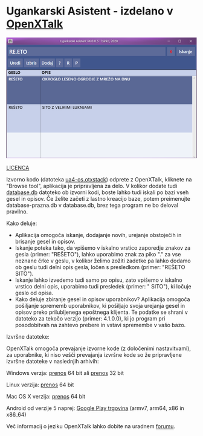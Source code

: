 # Ugankarski Asistent - izdelano v <a href="https://github.com/OpenXTalk-org">OpenXTalk</a>
<p style="text-align:center;"><img src="ua.png" alt="Ugankarski Asistent"></p>

<a href="LICENSE">LICENCA</a>

Izvorno kodo (datoteka <a href="ua4-os.otxstack">ua4-os.otxstack</a>) odprete z OpenXTalk, kliknete na "Browse tool", aplikacija je pripravljena za delo. V kolikor dodate tudi <a href="database.db">database.db</a> datoteko ob izvorni kodi, boste lahko tudi iskali po bazi vseh gesel in opisov. Če želite začeti z lastno kreacijo baze, potem preimenujte database-prazna.db v database.db, brez tega program ne bo deloval pravilno.

Kako deluje:

* Aplikacija omogoča iskanje, dodajanje novih, urejanje obstoječih in brisanje gesel in opisov.
* Iskanje poteka tako, da vpišemo v iskalno vrstico zaporedje znakov za gesla (primer: "REŠETO"), lahko uporabimo znak za piko "." za vse neznane črke v geslu, v kolikor želimo zožiti zadetke pa lahko dodamo ob geslu tudi delni opis gesla, ločen s presledkom (primer: "REŠETO SITO").
* Iskanje lahko izvedemo tudi samo po opisu, zato vpišemo v iskalno vrstico delni opis, uporabimo tudi presledek (primer: " SITO"), ki ločuje geslo od opisa.
* Kako deluje zbiranje gesel in opisov uporabnikov? Aplikacija omogoča pošiljanje sprememb uporabnikov, ki pošiljajo svoja urejanja gesel in opisov preko prilubljenega epoštnega klijenta. Te podatke se shrani v datoteko za tekočo verzijo (primer: 4.1.0.0), ki jo program pri posodobitvah na zahtevo prebere in vstavi spremembe v vašo bazo.

Izvršne datoteke:

OpenXTalk omogoča prevajanje izvorne kode (z določenimi nastavitvami), za uporabnike, ki niso vešči prevajanja izvršne kode so že pripravljene izvršne datoteke v naslednjih arhivih:

Windows verzja: <a href="https://github.com/trinajstica/ua/raw/master/bin/ua64-windows.zip">prenos</a> 64 bit ali <a href="https://github.com/trinajstica/ua/raw/master/bin/ua32-windows.zip">prenos</a> 32 bit

Linux verzija: <a href="https://github.com/trinajstica/ua/raw/master/bin/ua64-linux.zip">prenos</a> 64 bit

Mac OS X verzija: <a href="https://github.com/trinajstica/ua/raw/master/bin/ua64-macosx.zip">prenos</a> 64 bit

Android od verzije 5 naprej: <a href="https://play.google.com/store/apps/details?id=com.preprosto.ua3">Google Play trgovina</a> (armv7, arm64, x86 in x86_64)

Več informacij o jeziku OpenXTalk lahko dobite na uradnem <a href="https://forums.openxtalk.org/">forumu</a>.
